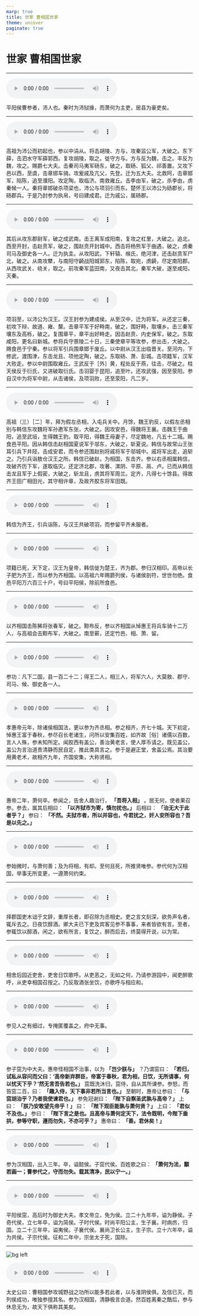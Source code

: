 ```yaml
---
marp: true
title: 世家 曹相国世家
theme: uncover
paginate: true
---
```


# 世家 曹相国世家

---

![](assets/audios/054/1.mp3)

平阳侯曹参者，沛人也。秦时为沛狱掾，而萧何为主吏，居县为豪吏矣。

---

![](assets/audios/054/2.mp3)

高祖为沛公而初起也，参以中涓从。将击胡陵、方与，攻秦监公军，大破之。东下薛，击泗水守军薛郭西。复攻胡陵，取之。徙守方与。方与反为魏，击之。丰反为魏，攻之。赐爵七大夫。击秦司马夷军砀东，破之，取砀、狐父、祁善置。又攻下邑以西，至虞，击章邯车骑。攻爰戚及亢父，先登。迁为五大夫。北救阿，击章邯军，陷陈，追至濮阳。攻定陶，取临济。南救雍丘。击李由军，破之，杀李由，虏秦候一人。秦将章邯破杀项梁也，沛公与项羽引而东。楚怀王以沛公为砀郡长，将砀郡兵。于是乃封参为执帛，号曰建成君。迁为戚公，属砀郡。

---

![](assets/audios/054/3.mp3)

其后从攻东郡尉军，破之成武南。击王离军成阳南，复攻之杠里，大破之。追北，西至开封，击赵贲军，破之，围赵贲开封城中。西击将杨熊军于曲遇，破之，虏秦司马及御史各一人。迁为执圭。从攻阳武，下轩辕、缑氏，绝河津，还击赵贲军尸北，破之。从南攻犨，与南阳守齮战阳城郭东，陷陈，取宛，虏齮，尽定南阳郡。从西攻武关、峣关，取之。前攻秦军蓝田南，又夜击其北，秦军大破，遂至咸阳，灭秦。

---

![](assets/audios/054/4.mp3)

项羽至，以沛公为汉王。汉王封参为建成侯。从至汉中，迁为将军。从还定三秦，初攻下辩、故道、雍、斄。击章平军于好畤南，破之，围好畤，取壤乡。击三秦军壤东及高栎，破之。复围章平，章平出好畤走。因击赵贲、内史保军，破之。东取咸阳，更名曰新城。参将兵守景陵二十日，三秦使章平等攻参，参出击，大破之。赐食邑于宁秦。参以将军引兵围章邯于废丘。以中尉从汉王出临晋关。至河内，下修武，渡围津，东击龙且、项他定陶，破之。东取砀、萧、彭城。击项籍军，汉军大败走。参以中尉围取雍丘。王武反于［外］黄，程处反于燕，往击，尽破之。柱天侯反于衍氏，又进破取衍氏。击羽婴于昆阳，追至叶。还攻武强，因至荥阳。参自汉中为将军中尉，从击诸侯，及项羽败，还至荥阳，凡二岁。

---

![](assets/audios/054/5.mp3)

高祖（三）［二］年，拜为假左丞相，入屯兵关中。月馀，魏王豹反，以假左丞相别与韩信东攻魏将军孙遬军东张，大破之。因攻安邑，得魏将王襄。击魏王于曲阳，追至武垣，生得魏王豹。取平阳，得魏王母妻子，尽定魏地，凡五十二城。赐食邑平阳。因从韩信击赵相国夏说军于邬东，大破之，斩夏说。韩信与故常山王张耳引兵下井陉，击成安君，而令参还围赵别将戚将军于邬城中。戚将军出走，追斩之。乃引兵诣敖仓汉王之所。韩信已破赵，为相国，东击齐。参以右丞相属韩信，攻破齐历下军，遂取临灾。还定济北郡，攻著、漯阴、平原、鬲、卢。已而从韩信击龙且军于上假密，大破之，斩龙且，虏其将军周兰。定齐，凡得七十馀县。得故齐王田广相田光，其守相许章，及故齐胶东将军田既。

---

![](assets/audios/054/6.mp3)

韩信为齐王，引兵诣陈，与汉王共破项羽，而参留平齐未服者。

---

![](assets/audios/054/7.mp3)

项籍已死，天下定，汉王为皇帝，韩信徙为楚王，齐为郡。参归汉相印。高帝以长子肥为齐王，而以参为齐相国。以高祖六年赐爵列侯，与诸侯剖符，世世勿绝。食邑平阳万六百三十户，号曰平阳侯，除前所食邑。

---

![](assets/audios/054/8.mp3)

以齐相国击陈豨将张春军，破之。黥布反，参以齐相国从悼惠王将兵车骑十二万人，与高祖会击黥布军，大破之。南至蕲，还定竹邑、相、萧、留。

---

![](assets/audios/054/9.mp3)

参功：凡下二国，县一百二十二；得王二人，相三人，将军六人，大莫敖、郡守、司马、候、御史各一人。

---

![](assets/audios/054/10.mp3)

孝惠帝元年，除诸侯相国法，更以参为齐丞相。参之相齐，齐七十城。天下初定，悼惠王富于春秋，参尽召长老诸生，问所以安集百姓，如齐故［俗］诸儒以百数，言人人殊，参未知所定。闻胶西有盖公，善治黄老言，使人厚币请之。既见盖公，盖公为言治道贵清静而民自定，推此类具言之。参于是避正堂，舍盖公焉。其治要用黄老术，故相齐九年，齐国安集，大称贤相。

---

![](assets/audios/054/11.mp3)

惠帝二年，萧何卒。参闻之，告舍人趣治行， __「吾将入相」__ 。居无何，使者果召参。参去，属其后相曰： __「以齐狱市为寄，慎勿扰也。」__ 后相曰： __「治无大于此者乎？」__ 参曰： __「不然。夫狱市者，所以并容也，今君扰之，奸人安所容也？吾是以先之。」__

---

![](assets/audios/054/12.mp3)

参始微时，与萧何善；及为将相，有却。至何且死，所推贤唯参。参代何为汉相国，举事无所变更，一遵萧何约束。

---

![](assets/audios/054/13.mp3)

择郡国吏木诎于文辞，重厚长者，即召除为丞相史。吏之言文刻深，欲务声名者，辄斥去之。日夜饮醇酒。卿大夫已下吏及宾客见参不事事，来者皆欲有言。至者，参辄饮以醇酒，闲之，欲有所言，复饮之，醉而后去，终莫得开说，以为常。

---

![](assets/audios/054/14.mp3)

相舍后园近吏舍，吏舍日饮歌呼。从吏恶之，无如之何，乃请参游园中，闻吏醉歌呼，从吏幸相国召按之。乃反取酒张坐饮，亦歌呼与相应和。

---

![](assets/audios/054/15.mp3)

参见人之有细过，专掩匿覆盖之，府中无事。

---

![](assets/audios/054/16.mp3)

参子窋为中大夫。惠帝怪相国不治事，以为 __「岂少朕与」__ ？乃谓窋曰： __「若归，试私从容问而父曰：‘高帝新弃群臣，帝富于春秋，君为相，日饮，无所请事，何以忧天下乎？’然无言吾告若也。」__ 窋既洗沐归，窋侍，自从其所谏参。参怒，而笞窋二百，曰： __「趣入侍，天下事非若所当言也。」__ 至朝时，惠帝让参曰： __「与窋胡治乎？乃者我使谏君也。」__ 参免冠谢曰： __「陛下自察圣武孰与高帝？」__ 上曰： __「朕乃安敢望先帝乎！」__ 曰： __「陛下观臣能孰与萧何贤？」__ 上曰： __「君似不及也。」__ 参曰： __「陛下言之是也。且高帝与萧何定天下，法令既明，今陛下垂拱，参等守职，遵而勿失，不亦可乎？」__ 惠帝曰： __「善。君休矣！」__

---

![](assets/audios/054/17.mp3)

参为汉相国，出入三年。卒，谥懿侯。子窋代侯。百姓歌之曰： __「萧何为法，顜若画一；曹参代之，守而勿失。载其清净，民以宁一。」__

---

![](assets/audios/054/18.mp3)

平阳侯窋，高后时为御史大夫。孝文帝立，免为侯。立二十九年卒，谥为静侯。子奇代侯，立七年卒，谥为简侯。子时代侯。时尚平阳公主，生子襄。时病疠，归国。立二十三年卒，谥夷侯。子襄代侯。襄尚卫长公主，生子宗。立十六年卒，谥为共侯。子宗代侯。征和二年中，宗坐太子死，国除。

---

![bg left](assets/images/simaqian.jpg)

![](assets/audios/054/19.mp3)

太史公曰：曹相国参攻城野战之功所以能多若此者，以与淮阴侯俱。及信已灭，而列侯成功，唯独参擅其名。参为汉相国，清静极言合道。然百姓离秦之酷后，参与休息无为，故天下俱称其美矣。